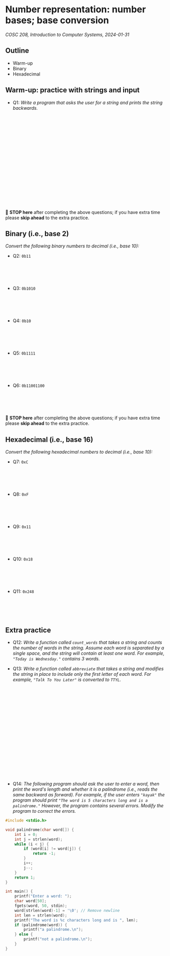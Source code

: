 # Number representation: number bases; base conversion
_COSC 208, Introduction to Computer Systems, 2024-01-31_

## Outline
* Warm-up
* Binary
* Hexadecimal

## Warm-up: practice with strings and input

* Q1: _Write a program that asks the user for a string and prints the string backwards._

<div style="height:20em;"></div>

🛑 **STOP here** after completing the above questions; if you have extra time please **skip ahead** to the extra practice.

## Binary (i.e., base 2)

_Convert the following binary numbers to decimal (i.e., base 10):_
* Q2: `0b11`

<p style="height:4em;"></p>

* Q3: `0b1010`

<p style="height:4em;"></p>

* Q4: `0b10`

<p style="height:4em;"></p>

* Q5: `0b1111`

<p style="height:4em;"></p>

* Q6: `0b11001100`

<p style="height:4em;"></p>

🛑 **STOP here** after completing the above questions; if you have extra time please **skip ahead** to the extra practice.

## Hexadecimal (i.e., base 16)

_Convert the following hexadecimal numbers to decimal (i.e., base 10):_

* Q7: `0xC`

<p style="height:4em;"></p>

* Q8: `0xF`

<p style="height:4em;"></p>

* Q9: `0x11`

<p style="height:4em;"></p>

* Q10: `0x18`

<p style="height:4em;"></p>

* Q11: `0x248`

<p style="height:4em;"></p>

## Extra practice

* Q12: _Write a function called `count_words` that takes a string and counts the number of words in the string. Assume each word is separated by a single space, and the string will contain at least one word. For example, `"Today is Wednesday."` contains 3 words._

<div style="page-break-after:always;"></div>

* Q13: _Write a function called `abbreviate` that takes a string and modifies the string in place to include only the first letter of each word. For example, `"Talk To You Later"` is converted to `TTYL`._

<div style="height:20em;"></div>

* Q14: _The following program should ask the user to enter a word, then print the word's length and whether it is a palindrome (i.e., reads the same backward as forward). For example, if the user enters `"kayak"` the program should print `"The word is 5 characters long and is a palindrome."` However, the program contains several errors. Modify the program to correct the errors._


```c
#include <stdio.h>

void palindrome(char word[]) {
    int i = 0;
    int j = strlen(word);
    while (i < j) {
        if (word[i] != word[j]) {
            return -1;
        }
        i++;
        j--;
    }
    return 1;
}

int main() {
    printf("Enter a word: ");
    char word[50];
    fgets(word, 50, stdin);
    word[strlen(word)-1] = '\0'; // Remove newline
    int len = strlen(word);
    printf("The word is %c characters long and is ", len);
    if (palindrome(word)) {
        printf("a palindrome.\n");
    } else {
        printf("not a palindrome.\n");
    }
}
```
